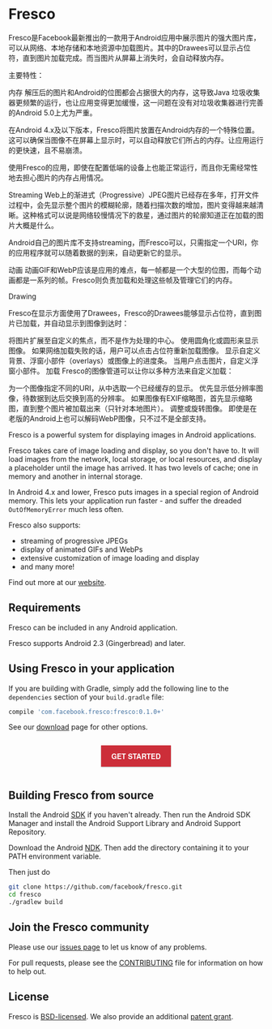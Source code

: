 # Fresco 

Fresco是Facebook最新推出的一款用于Android应用中展示图片的强大图片库，可以从网络、本地存储和本地资源中加载图片。其中的Drawees可以显示占位符，直到图片加载完成。而当图片从屏幕上消失时，会自动释放内存。

主要特性：

内存
解压后的图片和Android的位图都会占据很大的内存，这导致Java 垃圾收集器更频繁的运行，也让应用变得更加缓慢，这一问题在没有对垃圾收集器进行完善的Android 5.0上尤为严重。

在Android 4.x及以下版本，Fresco将图片放置在Android内存的一个特殊位置。这可以确保当图像不在屏幕上显示时，可以自动释放它们所占的内存。让应用运行的更快速，且不易崩溃。

使用Fresco的应用，即使在配置低端的设备上也能正常运行，而且你无需经常性地去担心图片的内存占用情况。

Streaming
Web上的渐进式（Progressive）JPEG图片已经存在多年，打开文件过程中，会先显示整个图片的模糊轮廓，随着扫描次数的增加，图片变得越来越清晰。这种格式可以说是网络较慢情况下的救星，通过图片的轮廓知道正在加载的图片大概是什么。

Android自己的图片库不支持streaming，而Fresco可以，只需指定一个URI，你的应用程序就可以随着数据的到来，自动更新它的显示。

动画
动画GIF和WebP应该是应用的难点，每一帧都是一个大型的位图，而每个动画都是一系列的帧。Fresco则负责加载和处理这些帧及管理它们的内存。

Drawing

Fresco在显示方面使用了Drawees，Fresco的Drawees能够显示占位符，直到图片已加载，并自动显示到图像到达时：

将图片扩展至自定义的焦点，而不是作为处理的中心。
使用圆角化或圆形来显示图像。
如果网络加载失败的话，用户可以点击占位符重新加载图像。
显示自定义背景、浮窗小部件（overlays）或图像上的进度条。
当用户点击图片，自定义浮窗小部件。
加载
Fresco的图像管道可以让你以多种方法来自定义加载：

为一个图像指定不同的URI，从中选取一个已经缓存的显示。
优先显示低分辨率图像，待数据到达后交换到高的分辨率。
如果图像有EXIF缩略图，首先显示缩略图，直到整个图片被加载出来（只针对本地图片）。
调整或旋转图像。
即使是在老版的Android上也可以解码WebP图像，只不过不是全部支持。


Fresco is a powerful system for displaying images in Android applications.

Fresco takes care of image loading and display, so you don't have to. It will load images from the network, local storage, or local resources, and display a placeholder until the image has arrived. It has two levels of cache; one in memory and another in internal storage.

In Android 4.x and lower, Fresco puts images in a special region of Android memory. This lets your application run faster - and suffer the dreaded `OutOfMemoryError` much less often.

Fresco also supports:

* streaming of progressive JPEGs
* display of animated GIFs and WebPs
* extensive customization of image loading and display
* and many more!

Find out more at our [website](http://frescolib.org/index.html).

## Requirements

Fresco can be included in any Android application. 

Fresco supports Android 2.3 (Gingerbread) and later. 

## Using Fresco in your application

If you are building with Gradle, simply add the following line to the `dependencies` section of your `build.gradle` file:

```groovy
compile 'com.facebook.fresco:fresco:0.1.0+'
```

See our [download](http://frescolib.org/docs/download-fresco.html) page for other options.

<div style="text-align: center; box-sizing: border-box; line-height: 22px; color: #444; font-family:proxima-nova, 'Helvetica Neue', Helvetica, Arial, sans-serif">
<a style="background: #cc2e39; font-weight: bold; color: #ffffff; text-transform: uppercase; padding: 10px 20px; display: inline-block; margin: 1em; box-shadow: 0px 1px 2px rgba(0,0,0,0.3); text-decoration:none" href="http://frescolib.org/docs/index.html">Get Started</a>
</div>

## Building Fresco from source

Install the Android [SDK](https://developer.android.com/sdk/index.html#Other) if you haven't already. Then run the Android SDK Manager and install the Android Support Library and Android Support Repository.

Download the Android [NDK](https://developer.android.com/tools/sdk/ndk/index.html). Then add the directory containing it to your PATH environment variable.

Then just do

```sh
git clone https://github.com/facebook/fresco.git
cd fresco
./gradlew build
```

## Join the Fresco community

Please use our [issues page](https://github.com/facebook/fresco/issues) to let us know of any problems.

For pull requests, please see the [CONTRIBUTING](https://github.com/facebook/fresco/blob/master/CONTRIBUTING.md) file for information on how to help out.

## License
Fresco is [BSD-licensed](https://github.com/facebook/fresco/blob/master/LICENSE). We also provide an additional [patent grant](https://github.com/facebook/fresco/blob/master/PATENTS).
